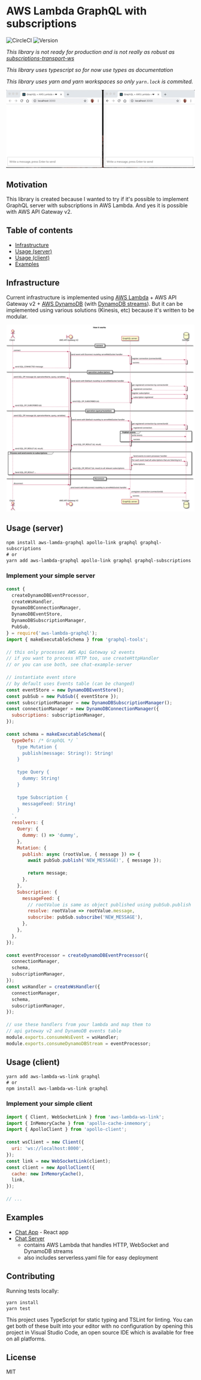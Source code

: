 # AWS Lambda GraphQL with subscriptions

![CircleCI](https://img.shields.io/circleci/project/github/michalkvasnicak/aws-lambda-graphql/master.svg?style=flat-square)
![Version](https://img.shields.io/npm/v/aws-lambda-graphql.svg?style=flat-square)

_This library is not ready for production and is not really as robust as [subscriptions-transport-ws](https://github.com/apollographql/subscriptions-transport-ws)_

_This library uses typescript so for now use types as documentation_

_This library uses yarn and yarn workspaces so only `yarn.lock` is commited._

![](./docs/awsgql.gif)

## Motivation

This library is created because I wanted to try if it's possible to implement GraphQL server with subscriptions in AWS Lambda. And yes it is possible with AWS API Gateway v2.

## Table of contents

- [Infrastructure](#Infrastructure)
- [Usage (server)](#usage-server)
- [Usage (client)](#usage-client)
- [Examples](#examples)

## Infrastructure

Current infrastructure is implemented using [AWS Lambda](https://aws.amazon.com/lambda/) + AWS API Gateway v2 + [AWS DynamoDB](https://aws.amazon.com/dynamodb/) (with [DynamoDB streams](https://docs.aws.amazon.com/amazondynamodb/latest/developerguide/Streams.html)). But it can be implemented using various solutions (Kinesis, etc) because it's written to be modular.

![](./docs/How%20it%20works.svg)

## Usage (server)

```console
npm install aws-lamda-graphql apollo-link graphql graphql-subscriptions
# or
yarn add aws-lambda-graphql apollo-link graphql graphql-subscriptions
```

### Implement your simple server

```js
const {
  createDynamoDBEventProcessor,
  createWsHandler,
  DynamoDBConnectionManager,
  DynamoDBEventStore,
  DynamoDBSubscriptionManager,
  PubSub,
} = require('aws-lambda-graphql');
import { makeExecutableSchema } from 'graphql-tools';

// this only processes AWS Api Gateway v2 events
// if you want to process HTTP too, use createHttpHandler
// or you can use both, see chat-example-server

// instantiate event store
// by default uses Events table (can be changed)
const eventStore = new DynamoDBEventStore();
const pubSub = new PubSub({ eventStore });
const subscriptionManager = new DynamoDBSubscriptionManager();
const connectionManager = new DynamoDBConnectionManager({
  subscriptions: subscriptionManager,
});

const schema = makeExecutableSchema({
  typeDefs: /* GraphQL */ `
    type Mutation {
      publish(message: String!): String!
    }

    type Query {
      dummy: String!
    }

    type Subscription {
      messageFeed: String!
    }
  `,
  resolvers: {
    Query: {
      dummy: () => 'dummy',
    },
    Mutation: {
      publish: async (rootValue, { message }) => {
        await pubSub.publish('NEW_MESSAGE)', { message });

        return message;
      },
    },
    Subscription: {
      messageFeed: {
        // rootValue is same as object published using pubSub.publish
        resolve: rootValue => rootValue.message,
        subscribe: pubSub.subscribe('NEW_MESSAGE'),
      },
    },
  },
});

const eventProcessor = createDynamoDBEventProcessor({
  connectionManager,
  schema,
  subscriptionManager,
});
const wsHandler = createWsHandler({
  connectionManager,
  schema,
  subscriptionManager,
});

// use these handlers from your lambda and map them to
// api gateway v2 and DynamoDB events table
module.exports.consumeWsEvent = wsHandler;
module.exports.consumeDynamoDBStream = eventProcessor;
```

## Usage (client)

```console
yarn add aws-lambda-ws-link graphql
# or
npm install aws-lambda-ws-link graphql
```

### Implement your simple client

```js
import { Client, WebSocketLink } from 'aws-lambda-ws-link';
import { InMemoryCache } from 'apollo-cache-inmemory';
import { ApolloClient } from 'apollo-client';

const wsClient = new Client({
  uri: 'ws://localhost:8000',
});
const link = new WebSocketLink(client);
const client = new ApolloClient({
  cache: new InMemoryCache(),
  link,
});

// ...
```

## Examples

- [Chat App](./packages/chat-example-app) - React app
- [Chat Server](./packages/chat-example-server)
  - contains AWS Lambda that handles HTTP, WebSocket and DynamoDB streams
  - also includes serverless.yaml file for easy deployment

## Contributing

Running tests locally:

```console
yarn install
yarn test
```

This project uses TypeScript for static typing and TSLint for linting. You can get both of these built into your editor with no configuration by opening this project in Visual Studio Code, an open source IDE which is available for free on all platforms.

## License

MIT
